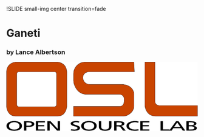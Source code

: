 !SLIDE small-img center transition=fade

# Ganeti #
### by Lance Albertson ###

![osllogo](osllogo.png)
